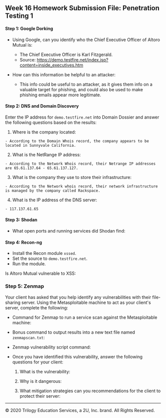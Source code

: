 ## Week 16 Homework Submission File: Penetration Testing 1

#### Step 1: Google Dorking


- Using Google, can you identify who the Chief Executive Officer of Altoro Mutual is:
  - The Chief Executive Officer is Karl Fitzgerald.
  - Source: https://demo.testfire.net/index.jsp?content=inside_executives.htm

- How can this information be helpful to an attacker:
  - This info could be useful to an attacker, as it gives them info on a valuable target for phishing, and could also be used to make phishing emails appear more legitimate.


#### Step 2: DNS and Domain Discovery

Enter the IP address for `demo.testfire.net` into Domain Dossier and answer the following questions based on the results:

  1. Where is the company located:

    - According to the Domain Whois record, the company appears to be located in Sunnyvale California.

  2. What is the NetRange IP address: 

    - According to the Network Whois record, their Netrange IP addresses are 65.61.137.64 - 65.61.137.127.

  3. What is the company they use to store their infrastructure: 

    - According to the Network whois record, their network infrastructure is managed by the company called Rackspace.

  4. What is the IP address of the DNS server: 

    - 117.137.61.65

#### Step 3: Shodan

- What open ports and running services did Shodan find:

#### Step 4: Recon-ng

- Install the Recon module `xssed`. 
- Set the source to `demo.testfire.net`. 
- Run the module. 

Is Altoro Mutual vulnerable to XSS: 

### Step 5: Zenmap

Your client has asked that you help identify any vulnerabilities with their file-sharing server. Using the Metasploitable machine to act as your client's server, complete the following:

- Command for Zenmap to run a service scan against the Metasploitable machine: 
 
- Bonus command to output results into a new text file named `zenmapscan.txt`:

- Zenmap vulnerability script command: 

- Once you have identified this vulnerability, answer the following questions for your client:
  1. What is the vulnerability:

  2. Why is it dangerous:

  3. What mitigation strategies can you recommendations for the client to protect their server:

---
© 2020 Trilogy Education Services, a 2U, Inc. brand. All Rights Reserved.  

